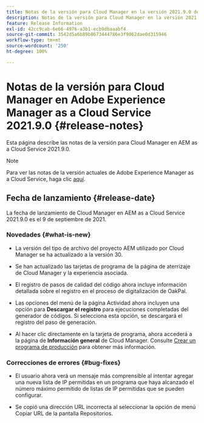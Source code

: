 ```yaml
---
title: Notas de la versión para Cloud Manager en la versión 2021.9.0 de AEM as a Cloud Service
description: Notas de la versión para Cloud Manager en la versión 2021.9.0 de AEM as a Cloud Service
feature: Release Information
exl-id: 42cc9cab-6e66-4976-a3b1-ecb9dbaaabf4
source-git-commit: 3542d5a6b89b8673444786e3f9062dae0d315946
workflow-type: tm+mt
source-wordcount: '250'
ht-degree: 100%

---
```


# Notas de la versión para Cloud Manager en Adobe Experience Manager as a Cloud Service 2021.9.0 {#release-notes}

Esta página describe las notas de la versión para Cloud Manager en AEM as a Cloud Service 2021.9.0.

>[!NOTE]
>Para ver las notas de la versión actuales de Adobe Experience Manager as a Cloud Service, haga clic [aquí](https://experienceleague.adobe.com/docs/experience-manager-cloud-service/release-notes/release-notes/release-notes-current.html?lang=es).

## Fecha de lanzamiento {#release-date}

La fecha de lanzamiento de Cloud Manager en AEM as a Cloud Service 2021.9.0 es el 9 de septiembre de 2021.

### Novedades {#what-is-new}

* La versión del tipo de archivo del proyecto AEM utilizado por Cloud Manager se ha actualizado a la versión 30.

* Se han actualizado las tarjetas de programa de la página de aterrizaje de Cloud Manager y la experiencia asociada.

* El registro de pasos de calidad del código ahora incluye información detallada sobre el registro en el proceso de digitalización de OakPal.

* Las opciones del menú de la página Actividad ahora incluyen una opción para **Descargar el registro** para ejecuciones completadas del generador de códigos. Si selecciona esta opción, se descargará el registro del paso de generación.

* Al hacer clic directamente en la tarjeta de programa, ahora accederá a la página de **Información general** de Cloud Manager. Consulte [Crear un programa de producción](https://experienceleague.adobe.com/docs/experience-manager-cloud-service/implementing/using-cloud-manager/production-programs/creating-production-program.html?lang=es) para obtener más información.

### Correcciones de errores {#bug-fixes}

* El usuario ahora verá un mensaje más comprensible al intentar agregar una nueva lista de IP permitidas en un programa que haya alcanzado el número máximo permitido de listas de IP permitidas que se pueden configurar.

* Se copió una dirección URL incorrecta al seleccionar la opción de menú Copiar URL de la pantalla Repositorios.

